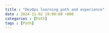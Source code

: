 ```yaml
---
title : "DevOps learning path and experience"
date : 2024-11-02 19:00:00 +800
categories : [Path]
tags : [Path]
---
```

